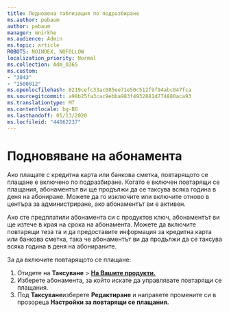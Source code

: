 ```yaml
---
title: Подновена таблизация по подразбиране
ms.author: pebaum
author: pebaum
manager: mnirkhe
ms.audience: Admin
ms.topic: article
ROBOTS: NOINDEX, NOFOLLOW
localization_priority: Normal
ms.collection: Adm_O365
ms.custom:
- "3043"
- "1500012"
ms.openlocfilehash: 8219cefc33ac085ee71e50c512f9f94abc047fca
ms.sourcegitcommit: a98b25fa3cac9ebba983f4932881d774880aca93
ms.translationtype: MT
ms.contentlocale: bg-BG
ms.lasthandoff: 05/13/2020
ms.locfileid: "44062237"
---
```

# <a name="renewing-your-subscription"></a>Подновяване на абонамента

Ако плащате с кредитна карта или банкова сметка, повтарящото се плащане е включено по подразбиране. Когато е включен повтарящи се плащания, абонаментът ви ще продължи да се таксува всяка година в деня на абониране. Можете да го изключите или включите отново в центъра за администриране, ако абонаментът ви е активен.

Ако сте предплатили абонамента си с продуктов ключ, абонаментът ви ще изтече в края на срока на абонамента. Можете да включите повтарящи теза та и да предоставите информация за кредитна карта или банкова сметка, така че абонаментът ви да продължи да се таксува всяка година в деня на абонираните.

За да включите повтарящото се плащане: 

1. Отидете на **Таксуване**  >  **[На Вашите продукти.](https://go.microsoft.com/fwlink/p/?linkid=842054)**
2. Изберете абонамента, за който искате да управлявате повтарящи се плащания.
3. Под **Таксуване**изберете **Редактиране** и направете промените си в прозореца **Настройки за повтарящи се плащания.** 
